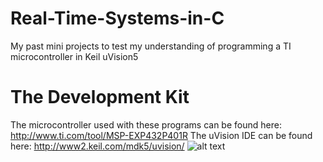 # Real-Time-Systems-in-C
My past mini projects to test my understanding of programming a TI microcontroller in Keil uVision5
# The Development Kit
The microcontroller used with these programs can be found here: http://www.ti.com/tool/MSP-EXP432P401R
The uVision IDE can be found here: http://www2.keil.com/mdk5/uvision/
![alt text](https://hackster.imgix.net/uploads/attachments/507680/msp-exp432p401r_msp-exp432p401r_sidered_54YTf5qxuY.jpg?auto=compress&w=900&h=675&fit=min&fm=jpg)

